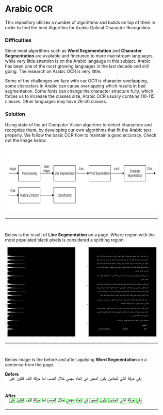 # Arabic OCR
This repository utilizes a number of algorithms and builds on top of them in order to find the best Algorithm for Arabic Optical Character Recognition.


### Difficulties 
Since most algortihms such as **Word Segementation** and **Character Segmentation** are available and finetuned to more mainstream languages, while very little attention is on the Arabic langauge in this subject. Arabic has been one of the most growing languages in the last decade and still going. The research on Arabic OCR is very little.

Some of the challenges we face with our OCR is character overlapping, some characters in Arabic can cause overlapping which results in bad segmentation. Some fonts can change the character structure fully, which forces us to increase the classes size, Arabic OCR usually contains 110-115 classes. Other languages may have 26-50 classes.


### Solution 
Using state of the art Computer Vision algoritms to detect characters and recognize them, by developing our own algorithms that fit the Arabic text properly. We follow the basic OCR flow to maintain a good accuracy. Check out the image below.

<br>
<img src="diagram/pipeline.PNG" width="650" height="200" />
<hr>
<br>



Below is the result of **Line Segmentation** on a page. Where region with the most populated black pixels is considered a splitting region.
<br>

<img src="readme/line_segmentation.png" width="500" height="300" />
<hr><br>

Below image is the before and after applying **Word Segmentation** on a sentence from the page.

**Before**
<br>
<img src="readme/sentence.jpg" width="450" height="20" />
<br>
<br> 

**After**
<br>
<img src="readme/character_segmentation.jpg" width="450" height="20" />
<hr>














